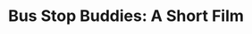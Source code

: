 ---
layout: work_film_layout

title: "Bus Stop Buddies: A Short Film"
description: "Take a peak into Bus Stop Buddies - A community initiative in Greenmount West where adults stand with elementary youth each morning in an effort to provide a positive start to their days."

hero-img: /img/hero-bus-stop-buddies.png
film-date: "May 4, 2017 6:00 P.M."
film-location: "Charles Theater"
film-url: "http://www.google.com"
---